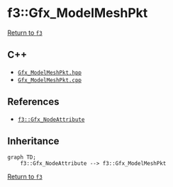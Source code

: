 # f3::Gfx_ModelMeshPkt

[Return to `f3`](/docs/f3.md)

## C++

- [`Gfx_ModelMeshPkt.hpp`](/c++/include/Gfx_ModelMeshPkt.hpp)
- [`Gfx_ModelMeshPkt.cpp`](/c++/source/Gfx_ModelMeshPkt.cpp)

## References

- [`f3::Gfx_NodeAttribute`](/docs/f3/Gfx_NodeAttribute.md)

## Inheritance

```mermaid
graph TD;
    f3::Gfx_NodeAttribute --> f3::Gfx_ModelMeshPkt
```

[Return to `f3`](/docs/f3.md)